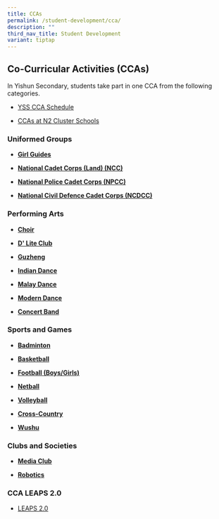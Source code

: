 ```yaml
---
title: CCAs
permalink: /student-development/cca/
description: ""
third_nav_title: Student Development
variant: tiptap
---
```

<h2>Co-Curricular Activities (CCAs)</h2>
<p>In Yishun Secondary, students take part in one CCA from the following
categories.</p>
<ul data-tight="true" class="tight">
<li>
<p><a href="/students/CCA-Schedule/" rel="noopener nofollow" target="_blank">YSS CCA Schedule</a>
</p>
</li>
<li>
<p><a href="/files/CCA/2025_N2_Cluster_S1_Briefing__CCAs_Beyond_School.pdf" rel="noopener nofollow" target="_blank">CCAs at N2 Cluster Schools</a>
</p>
</li>
</ul>
<h3>Uniformed Groups</h3>
<ul data-tight="true" class="tight">
<li>
<p><strong><a href="/cca/uniformed-groups/girl-guides/" rel="noopener noreferrer nofollow" target="_blank">Girl Guides</a></strong>
</p>
</li>
<li>
<p><strong><a href="/cca/uniformed-groups/ncc/" rel="noopener noreferrer nofollow" target="_blank">National Cadet Corps (Land) (NCC)</a></strong>
</p>
</li>
<li>
<p><strong><a href="/cca/uniformed-groups/npcc/" rel="noopener noreferrer nofollow" target="_blank">National Police Cadet Corps (NPCC)</a></strong>
</p>
</li>
<li>
<p><strong><a href="/cca/uniformed-groups/ncdcc/" rel="noopener noreferrer nofollow" target="_blank">National Civil Defence Cadet Corps (NCDCC)</a></strong>
</p>
</li>
</ul>
<h3>Performing Arts</h3>
<ul data-tight="true" class="tight">
<li>
<p><strong><a href="/cca/performing-arts/choir/" rel="noopener noreferrer nofollow" target="_blank">Choir</a></strong>
</p>
</li>
<li>
<p><strong><a href="/cca/performing-arts/dlite-club/" rel="noopener noreferrer nofollow" target="_blank">D' Lite Club</a></strong>
</p>
</li>
<li>
<p><strong><a href="/cca/performing-arts/guzheng/" rel="noopener noreferrer nofollow" target="_blank">Guzheng</a></strong>
</p>
</li>
<li>
<p><strong><a href="/cca/performing-arts/indian-dance/" rel="noopener noreferrer nofollow" target="_blank">Indian Dance</a></strong>
</p>
</li>
<li>
<p><strong><a href="/cca/performing-arts/malay-dance/" rel="noopener noreferrer nofollow" target="_blank">Malay Dance</a></strong>
</p>
</li>
<li>
<p><strong><a href="/cca/performing-arts/modern-dance/" rel="noopener noreferrer nofollow" target="_blank">Modern Dance</a></strong>
</p>
</li>
<li>
<p><strong><a href="/cca/performing-arts/concert-band/" rel="noopener noreferrer nofollow" target="_blank">Concert Band</a></strong>
</p>
</li>
</ul>
<h3>Sports and Games</h3>
<ul data-tight="true" class="tight">
<li>
<p><strong><a href="/cca/sports-and-games/badminton/" rel="noopener noreferrer nofollow" target="_blank">Badminton</a></strong>
</p>
</li>
<li>
<p><strong><a href="/cca/sports-and-games/basketball/" rel="noopener noreferrer nofollow" target="_blank">Basketball</a></strong>
</p>
</li>
<li>
<p><strong><a href="/cca/sports-and-games/football/" rel="noopener noreferrer nofollow" target="_blank">Football (Boys/Girls)</a></strong>
</p>
</li>
<li>
<p><strong><a href="/cca/sports-and-games/netball/" rel="noopener noreferrer nofollow" target="_blank">Netball</a></strong>
</p>
</li>
<li>
<p><strong><a href="/cca/sports-and-games/volleyball/" rel="noopener noreferrer nofollow" target="_blank">Volleyball</a></strong>
</p>
</li>
<li>
<p><strong><a href="/cca/sports-and-games/cross-country/" rel="noopener noreferrer nofollow" target="_blank">Cross-Country</a></strong>
</p>
</li>
<li>
<p><strong><a href="/wushu/" rel="noopener nofollow" target="_blank">Wushu</a></strong>
</p>
</li>
</ul>
<h3>Clubs and Societies</h3>
<ul data-tight="true" class="tight">
<li>
<p><strong><a href="/cca/clubs-and-societies/media-club/" rel="noopener noreferrer nofollow" target="_blank">Media Club</a></strong>
</p>
</li>
<li>
<p><strong><a href="/cca/clubs-and-societies/robotics/" rel="noopener noreferrer nofollow" target="_blank">Robotics</a></strong>
</p>
</li>
</ul>
<h3>CCA LEAPS 2.0</h3>
<ul data-tight="true" class="tight">
<li>
<p><a href="https://yishunsec.moe.edu.sg/qql/slot/u276/Holistic%20Education/Student%20Development/CCA/CCA%20LEAPS%202.0/LEAPS-2.0-Parents.pdf" rel="noopener noreferrer nofollow" target="_blank">LEAPS 2.0</a>
</p>
<p></p>
</li>
</ul>
<p></p>